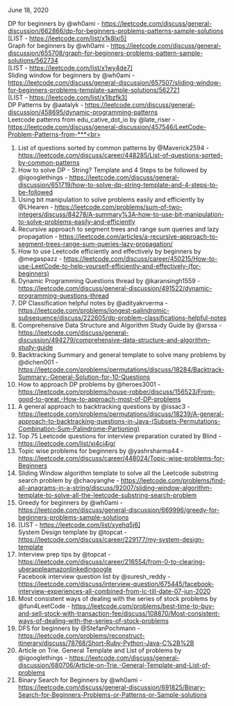 June 18, 2020<br>

DP for beginners by @wh0ami - https://leetcode.com/discuss/general-discussion/662866/dp-for-beginners-problems-patterns-sample-solutions
[LIST - https://leetcode.com/list/x1k8lxi5]<br>
Graph for beginners by @wh0ami - https://leetcode.com/discuss/general-discussion/655708/graph-for-beginners-problems-pattern-sample-solutions/562734<br>
[LIST - https://leetcode.com/list/x1wy4de7]<br>
Sliding window for beginners by @wh0ami - https://leetcode.com/discuss/general-discussion/657507/sliding-window-for-beginners-problems-template-sample-solutions/562721<br>
[LIST - https://leetcode.com/list/x1lbzfk3]<br>
DP Patterns by @aatalyk - https://leetcode.com/discuss/general-discussion/458695/dynamic-programming-patterns<br>
Leetcode patterns from edu_cative_dot_io by @late_riser - https://leetcode.com/discuss/general-discussion/457546/LeetCode-Problem-Patterns-from-***<br>
1. List of questions sorted by common patterns by @Maverick2594 - https://leetcode.com/discuss/career/448285/List-of-questions-sorted-by-common-patterns<br>
2. How to solve DP - String? Template and 4 Steps to be followed by @igooglethings - https://leetcode.com/discuss/general-discussion/651719/how-to-solve-dp-string-template-and-4-steps-to-be-followed<br>
3. Using bit manipulation to solve problems easily and efficiently by @LHearen - https://leetcode.com/problems/sum-of-two-integers/discuss/84278/A-summary%3A-how-to-use-bit-manipulation-to-solve-problems-easily-and-efficiently<br>
4. Recursive approach to segment trees and range sum queries and lazy propagation - https://leetcode.com/articles/a-recursive-approach-to-segment-trees-range-sum-queries-lazy-propagation/<br>
5. How to use Leetcode efficiently and effectively by beginners by @megaspazz - https://leetcode.com/discuss/career/450215/How-to-use-LeetCode-to-help-yourself-efficiently-and-effectively-(for-beginners)<br>
6. Dynamic Programming Questions thread by @karansingh1559 - https://leetcode.com/discuss/general-discussion/491522/dynamic-programming-questions-thread<br>
7. DP Classification helpful notes by @adityakrverma - https://leetcode.com/problems/longest-palindromic-subsequence/discuss/222605/dp-problem-classifications-helpful-notes<br>
8. Comprehensive Data Structure and Algorithm Study Guide by @xrssa - https://leetcode.com/discuss/general-discussion/494279/comprehensive-data-structure-and-algorithm-study-guide<br>
9. Backtracking Summary and general template to solve many problems by @dichen001 - <br>https://leetcode.com/problems/permutations/discuss/18284/Backtrack-Summary:-General-Solution-for-10-Questions<br>
10. How to approach DP problems by @heroes3001 - https://leetcode.com/problems/house-robber/discuss/156523/From-good-to-great.-How-to-approach-most-of-DP-problems<br>
11. A general approach to backtracking questions by @issac3 -<br> https://leetcode.com/problems/permutations/discuss/18239/A-general-approach-to-backtracking-questions-in-Java-(Subsets-Permutations-Combination-Sum-Palindrome-Partioning)<br>
12. Top 75 Leetcode questions for interview preparation curated by Blind - https://leetcode.com/list/xi4ci4ig/<br>
13. Topic wise problems for beginners by @yashrsharma44 - https://leetcode.com/discuss/career/448024/Topic-wise-problems-for-Beginners<br>
14. Sliding Window algorithm template to solve all the Leetcode substring search problem by @chaoyanghe - https://leetcode.com/problems/find-all-anagrams-in-a-string/discuss/92007/sliding-window-algorithm-template-to-solve-all-the-leetcode-substring-search-problem<br>
15. Greedy for beginners by @wh0ami - https://leetcode.com/discuss/general-discussion/669996/greedy-for-beginners-problems-sample-solutions
16. [LIST - https://leetcode.com/list/xyehq5j6]<br>
System Design template by @topcat - https://leetcode.com/discuss/career/229177/my-system-design-template<br>
17. Interview prep tips by @topcat - https://leetcode.com/discuss/career/216554/from-0-to-clearing-uberappleamazonlinkedingoogle<br>
Facebook interview question list by @suresh_reddy - https://leetcode.com/discuss/interview-question/675445/facebook-interview-experiences-all-combined-from-lc-till-date-07-jun-2020<br>
18. Most consistent ways of dealing with the series of stock problems by @fun4LeetCode - https://leetcode.com/problems/best-time-to-buy-and-sell-stock-with-transaction-fee/discuss/108870/Most-consistent-ways-of-dealing-with-the-series-of-stock-problems<br>
19. DFS for beginners by @StefanPochmann - https://leetcode.com/problems/reconstruct-itinerary/discuss/78768/Short-Ruby-Python-Java-C%2B%2B
20. Article on Trie. General Template and List of problems by @igooglethings - https://leetcode.com/discuss/general-discussion/680706/Article-on-Trie.-General-Template-and-List-of-problems<br>
21. Binary Search for Beginners by @wh0ami - https://leetcode.com/discuss/general-discussion/691825/Binary-Search-for-Beginners-Problems-or-Patterns-or-Sample-solutions<br>
